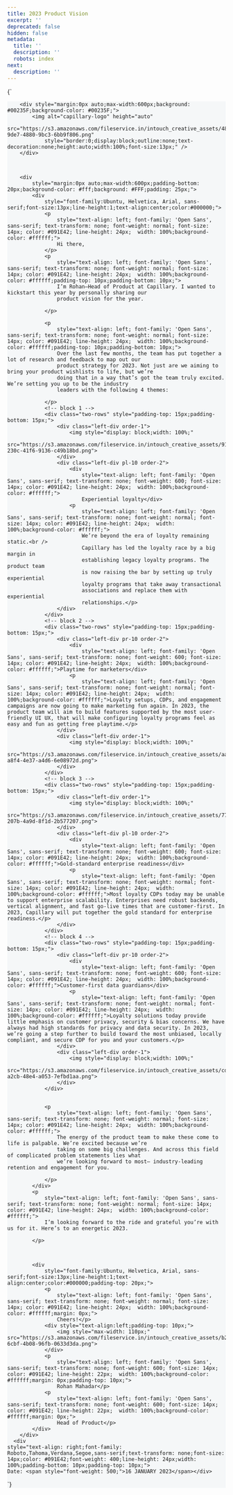 ```yaml
---
title: 2023 Product Vision
excerpt: ''
deprecated: false
hidden: false
metadata:
  title: ''
  description: ''
  robots: index
next:
  description: ''
---
```

<HTMLBlock>{`
<meta content="IE=edge" />


<meta content="text/html; charset=UTF-8" />
<meta content="width=device-width, initial-scale=1" />
<link rel="shortcut icon" href="https://intouch.capillary.co.in/creatives/ui/favicon.ico">
<title>Retention and engagement in 2023</title>
<style>
    #outlook a {
        padding: 0;
    }

    body {
        margin: 0;
        padding: 0;
        -webkit-text-size-adjust: 100%;
        -ms-text-size-adjust: 100%;
    }

    table,
    td {
        border-collapse: collapse;
        mso-table-lspace: 0pt;
        mso-table-rspace: 0pt;
    }

    img {
        border: 0;
        height: auto;
        line-height: 100%;
        outline: none;
        text-decoration: none;
        -ms-interpolation-mode: bicubic;
    }

    p {
        display: block;
        margin: 10px 0;
    }

    .small {
        font-size: 12px;
        color: #ffffff;
        color: #5e6d84;
    }

    .bold {
        font-weight: bold;
    }
</style>



<link />
<link />
<link />
<link />
<link rel="preconnect" href="https://fonts.googleapis.com">
<link rel="preconnect" href="https://fonts.gstatic.com" crossorigin>
<style>
    @import url('https://fonts.googleapis.com/css2?family=Open+Sans:wght@400;500;600&display=swap');
</style>

<style>
    @media only screen and (min-width:480px) {
        .mj-column-per-100 {
            width: 100% !important;
            max-width: 100%;
        }

        .mj-column-per-50.mj-outlook-group-fix:nth-child(2) {
            margin-left: 5% !important;

        }

        .mj-column-per-50 {
            width: 45% !important;
            max-width: 50%;
        }

        .mj-column-per-40 {
            width: 40% !important;
            max-width: 40%;
        }

        .mj-column-per-10 {
            width: 10% !important;
            max-width: 10%;
        }

        .mj-column-per-90 {
            width: 90% !important;
            max-width: 90%;
        }

        .mj-column-per-60 {
            width: 60% !important;
            max-width: 60%;
        }
        .two-rows {
            display: inline-block;
        }

        .left-div {
            width: 100%;
        }
    }
</style>
<style>
    .moz-text-html .mj-column-per-100 {
        width: 100% !important;
        max-width: 100%;
    }

    .moz-text-html .mj-column-per-50 {
        width: 50% !important;
        max-width: 50%;
    }

    .moz-text-html .mj-column-per-40 {
        width: 40% !important;
        max-width: 40%;
    }

    .moz-text-html .mj-column-per-10 {
        width: 10% !important;
        max-width: 10%;
    }

    .moz-text-html .mj-column-per-90 {
        width: 90% !important;
        max-width: 90%;
    }

    .moz-text-html .mj-column-per-60 {
        width: 60% !important;
        max-width: 60%;
    }

    .padding-content {
        padding: 0px 25px;
    }

    .two-rows {
        display: flex;
        align-items: center;
    }

    .left-div {
        width: 50%;
    }
    .pr-10 {
        padding-right: 15px;
    }
    .pl-10 {
        padding-left: 15px;
    }
</style>
<style>
    @media only screen and (max-width:480px) {
        table.mj-full-width-mobile {
            width: 100% !important;
        }

        td.mj-full-width-mobile {
            width: auto !important;
        }

        .padding-content {
            padding: 0px 15px;
        }
        .two-rows {
            display: grid;
        }
        .order-1 {
            order: 1;
        }

        .order-2 {
            order: 2;
        }

        .left-div {
            width: 100%;
        }
        .pr-10 {
            padding: 10px 0px;
            padding-bottom: 0px;
        }
        .pl-10 {
            padding: 10px 0px;
            padding-bottom: 0px;
        }
    }
</style>



<div style="background-color:#f5f5fa;background: #F5F7F8;">
    <div style="width: 100%;margin: 0px auto;max-width: 600px;">


        <div style="margin:0px auto;max-width:600px;background: #00235F;background-color: #00235F;">
            <img alt="capillary-logo" height="auto"
                src="https://s3.amazonaws.com/fileservice.in/intouch_creative_assets/4828dd35-9de7-4880-9bc3-6bb9f806.png"
                style="border:0;display:block;outline:none;text-decoration:none;height:auto;width:100%;font-size:13px;" />
        </div>



        <div
            style="margin:0px auto;max-width:600px;padding-bottom: 20px;background-color: #fff;background: #FFF;padding: 25px;">
            <div
                style="font-family:Ubuntu, Helvetica, Arial, sans-serif;font-size:13px;line-height:1;text-align:center;color:#000000;">
                <p
                    style="text-align: left; font-family: 'Open Sans', sans-serif; text-transform: none; font-weight: normal; font-size: 14px; color: #091E42; line-height: 24px;  width: 100%;background-color: #ffffff;">
                    Hi there,
                </p>
                <p
                    style="text-align: left; font-family: 'Open Sans', sans-serif; text-transform: none; font-weight: normal; font-size: 14px; color: #091E42; line-height: 24px;  width: 100%;background-color: #ffffff;padding-top: 10px;padding-bottom: 10px;">
                    I’m Rohan–Head of Product at Capillary. I wanted to kickstart this year by personally sharing our
                    product vision for the year.

                </p>

                <p
                    style="text-align: left; font-family: 'Open Sans', sans-serif; text-transform: none; font-weight: normal; font-size: 14px; color: #091E42; line-height: 24px;  width: 100%;background-color: #ffffff;padding-top: 10px;padding-bottom: 10px;">
                    Over the last few months, the team has put together a lot of research and feedback to map out our
                    product strategy for 2023. Not just are we aiming to bring your product wishlists to life, but we’re
                    doing that in a way that’s got the team truly excited. We’re setting you up to be the industry
                    leaders with the following 4 themes:

                </p>
                <!-- block 1 -->
                <div class="two-rows" style="padding-top: 15px;padding-bottom: 15px;">
                    <div class="left-div order-1">
                        <img style="display: block;width: 100%;"
                            src="https://s3.amazonaws.com/fileservice.in/intouch_creative_assets/91e3a8d0-230c-41f6-9136-c49b18bd.png">
                    </div>
                    <div class="left-div pl-10 order-2">
                        <div
                            style="text-align: left; font-family: 'Open Sans', sans-serif; text-transform: none; font-weight: 600; font-size: 14px; color: #091E42; line-height: 24px;  width: 100%;background-color: #ffffff;">
                            Experiential loyalty</div>
                        <p
                            style="text-align: left; font-family: 'Open Sans', sans-serif; text-transform: none; font-weight: normal; font-size: 14px; color: #091E42; line-height: 24px;  width: 100%;background-color: #ffffff;">
                            We’re beyond the era of loyalty remaining static.<br />
                            Capillary has led the loyalty race by a big margin in
                            establishing legacy loyalty programs. The product team
                            is now raising the bar by setting up truly experiential
                            loyalty programs that take away transactional
                            associations and replace them with experiential
                            relationships.</p>
                    </div>
                </div>
                <!-- block 2 -->
                <div class="two-rows" style="padding-top: 15px;padding-bottom: 15px;">
                    <div class="left-div pr-10 order-2">
                        <div
                            style="text-align: left; font-family: 'Open Sans', sans-serif; text-transform: none; font-weight: 600; font-size: 14px; color: #091E42; line-height: 24px;  width: 100%;background-color: #ffffff;">Playtime for marketers</div>
                        <p
                            style="text-align: left; font-family: 'Open Sans', sans-serif; text-transform: none; font-weight: normal; font-size: 14px; color: #091E42; line-height: 24px;  width: 100%;background-color: #ffffff;">Loyalty setups, CDPs, and engagement campaigns are now going to make marketing fun again. In 2023, the product team will aim to build features supported by the most user-friendly UI UX, that will make configuring loyalty programs feel as easy and fun as getting free playtime.</p>
                    </div>
                    <div class="left-div order-1">
                        <img style="display: block;width: 100%;"
                            src="https://s3.amazonaws.com/fileservice.in/intouch_creative_assets/aa83a4f7-a8f4-4e37-a4d6-6e08972d.png">
                    </div>
                </div>
                <!-- block 3 -->
                <div class="two-rows" style="padding-top: 15px;padding-bottom: 15px;">
                    <div class="left-div order-1">
                        <img style="display: block;width: 100%;"
                            src="https://s3.amazonaws.com/fileservice.in/intouch_creative_assets/77f33e25-207b-4a9d-8f1d-2b577207.png">
                    </div>
                    <div class="left-div pl-10 order-2">
                        <div
                            style="text-align: left; font-family: 'Open Sans', sans-serif; text-transform: none; font-weight: 600; font-size: 14px; color: #091E42; line-height: 24px;  width: 100%;background-color: #ffffff;">Gold-standard enterprise readiness</div>
                        <p
                            style="text-align: left; font-family: 'Open Sans', sans-serif; text-transform: none; font-weight: normal; font-size: 14px; color: #091E42; line-height: 24px;  width: 100%;background-color: #ffffff;">Most loyalty CDPs today may be unable to support enterprise scalability. Enterprises need robust backends, vertical alignment, and fast go-live times that are customer-first. In 2023, Capillary will put together the gold standard for enterprise readiness.</p>
                    </div>
                </div>
                <!-- block 4 -->
                <div class="two-rows" style="padding-top: 15px;padding-bottom: 15px;">
                    <div class="left-div pr-10 order-2">
                        <div
                            style="text-align: left; font-family: 'Open Sans', sans-serif; text-transform: none; font-weight: 600; font-size: 14px; color: #091E42; line-height: 24px;  width: 100%;background-color: #ffffff;">Customer-first data guardians</div>
                        <p
                            style="text-align: left; font-family: 'Open Sans', sans-serif; text-transform: none; font-weight: normal; font-size: 14px; color: #091E42; line-height: 24px;  width: 100%;background-color: #ffffff;">Loyalty solutions today provide little emphasis on customer privacy, security & bias concerns. We have always had high standards for privacy and data security. In 2023, we’re going a step further to build toward the most unbiased, locally compliant, and secure CDP for you and your customers.</p>
                    </div>
                    <div class="left-div order-1">
                        <img style="display: block;width: 100%;"
                            src="https://s3.amazonaws.com/fileservice.in/intouch_creative_assets/cd148c5f-a2cb-48e4-a053-7efbd1aa.png">
                    </div>
                </div>


                <p
                    style="text-align: left; font-family: 'Open Sans', sans-serif; text-transform: none; font-weight: normal; font-size: 14px; color: #091E42; line-height: 24px;  width: 100%;background-color: #ffffff;">
                    The energy of the product team to make these come to life is palpable. We’re excited because we’re
                    taking on some big challenges. And across this field of complicated problem statements lies what
                    we’re looking forward to most– industry-leading retention and engagement for you.

                </p>
            </div>
            <p
                style="text-align: left; font-family: 'Open Sans', sans-serif; text-transform: none; font-weight: normal; font-size: 14px; color: #091E42; line-height: 24px;  width: 100%;background-color: #ffffff;">
                I’m looking forward to the ride and grateful you’re with us for it. Here’s to an energetic 2023.

            </p>



            <div
                style="font-family:Ubuntu, Helvetica, Arial, sans-serif;font-size:13px;line-height:1;text-align:center;color:#000000;padding-top: 20px;">
                <p
                    style="text-align: left; font-family: 'Open Sans', sans-serif; text-transform: none; font-weight: normal; font-size: 14px; color: #091E42; line-height: 24px;  width: 100%;background-color: #ffffff;margin: 0px;">
                    Cheers!</p>
                <div style="text-align:left;padding-top: 10px;">
                    <img style="max-width: 110px;" src="https://s3.amazonaws.com/fileservice.in/intouch_creative_assets/b2cd0841-6cbf-4b08-96fb-0633d3da.png">
                </div>
                <p
                    style="text-align: left; font-family: 'Open Sans', sans-serif; text-transform: none; font-weight: 600; font-size: 14px; color: #091E42; line-height: 22px;  width: 100%;background-color: #ffffff;margin: 0px;padding-top: 10px;">
                    Rohan Mahadar</p>
                <p
                    style="text-align: left; font-family: 'Open Sans', sans-serif; text-transform: none; font-weight: 600; font-size: 14px; color: #091E42; line-height: 22px;  width: 100%;background-color: #ffffff;margin: 0px;">
                    Head of Product</p>
            </div>
        </div>
      <div
    style="text-align: right;font-family: Roboto,Tahoma,Verdana,Segoe,sans-serif;text-transform: none;font-size: 14px;color: #091E42;font-weight: 400;line-height: 24px;width: 100%;padding-bottom: 10px;padding-top: 10px;">
    Date: <span style="font-weight: 500;">16 JANUARY 2023</span></div>
`}</HTMLBlock>
